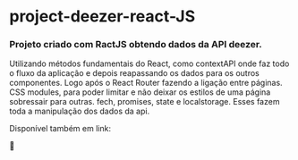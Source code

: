 # project-deezer-react-JS

### Projeto criado com RactJS obtendo dados da API deezer. 

Utilizando métodos fundamentais do React, como contextAPI onde faz todo o fluxo da aplicação e depois reapassando os dados para os outros componentes. 
Logo após o React Router fazendo a ligação entre páginas. 
CSS modules, para poder limitar e não deixar os estilos de uma página sobressair para outras.
fech, promises, state e localstorage. Esses fazem toda a manipulação dos dados da api.

Disponível também em link: 

🚀
